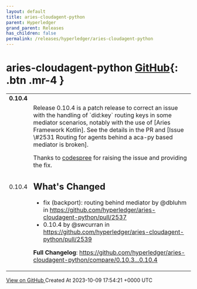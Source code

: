 ```yaml
---
layout: default
title: aries-cloudagent-python
parent: Hyperledger
grand_parent: Releases
has_children: false
permalink: /releases/hyperledger/aries-cloudagent-python
---
```


# aries-cloudagent-python <span class="fs-3 right-align">[GitHub](https://github.com/hyperledger/aries-cloudagent-python){: .btn .mr-4 }</span>


<div>
    <table>
        <tr>
            <td colspan="2">
                <b>
                    0.10.4
                </b>
            </td>
        </tr>
        <tr>
            <td>
                <span class="chip">
                    0.10.4
                </span>
            </td>
            <td>
                Release 0.10.4 is a patch release to correct an issue with the handling of `did:key` routing keys in some mediator scenarios, notably with the use of [Aries Framework Kotlin]. See the details in the PR and [Issue \#2531 Routing for agents behind a aca-py based mediator is broken].

Thanks to [codespree](https://github.com/codespree) for raising the issue and providing the fix.

[Aries Framework Kotlin]: https://github.com/hyperledger/aries-framework-kotlin
[Issue \#2531 Routing for agents behind a aca-py based mediator is broken]: https://github.com/hyperledger/aries-cloudagent-python/issue/2531

## What's Changed
* fix (backport): routing behind mediator  by @dbluhm in https://github.com/hyperledger/aries-cloudagent-python/pull/2537
* 0.10.4 by @swcurran in https://github.com/hyperledger/aries-cloudagent-python/pull/2539


**Full Changelog**: https://github.com/hyperledger/aries-cloudagent-python/compare/0.10.3...0.10.4
            </td>
        </tr>
    </table>
    <a href="https://github.com/hyperledger/aries-cloudagent-python/releases/tag/0.10.4" class=".btn">
        View on GitHub
    </a>
    <span class="right-align">
        Created At 2023-10-09 17:54:21 +0000 UTC
    </span>
</div>

